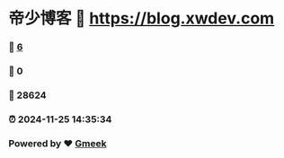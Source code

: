 # 帝少博客 :link: https://blog.xwdev.com 
### :page_facing_up: [6](https://blog.xwdev.com/tag.html) 
### :speech_balloon: 0 
### :hibiscus: 28624 
### :alarm_clock: 2024-11-25 14:35:34 
### Powered by :heart: [Gmeek](https://github.com/Meekdai/Gmeek)
